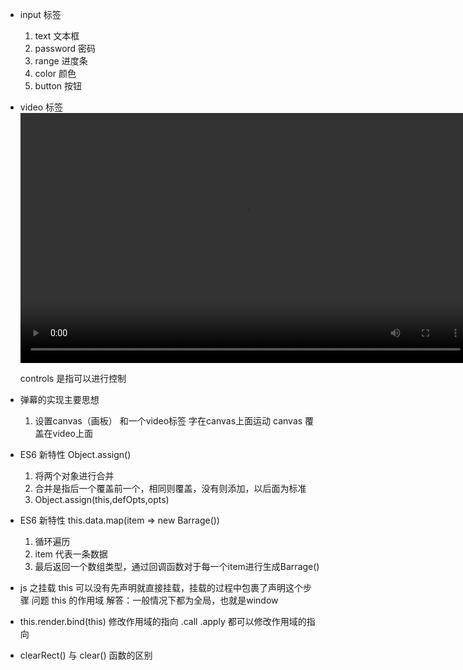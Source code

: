 - input 标签
    1. text 文本框
    2. password 密码
    3. range 进度条
    4. color 颜色
    5. button 按钮

- video 标签
     <video src="./source/mv.mp4" id="video" controls width="720" height="400"></video>

     controls 是指可以进行控制

- 弹幕的实现主要思想
    1. 设置canvas（画板） 和一个video标签 字在canvas上面运动 canvas 覆盖在video上面

- ES6 新特性 Object.assign()
    1. 将两个对象进行合并
    2. 合并是指后一个覆盖前一个，相同则覆盖，没有则添加，以后面为标准
    3. Object.assign(this,defOpts,opts)

- ES6 新特性 this.data.map(item => new Barrage())
    1. 循环遍历
    2. item 代表一条数据
    3. 最后返回一个数组类型，通过回调函数对于每一个item进行生成Barrage()

- js 之挂载 this
    可以没有先声明就直接挂载，挂载的过程中包裹了声明这个步骤
    问题 this 的作用域
    解答：一般情况下都为全局，也就是window  


- this.render.bind(this)
    修改作用域的指向
    .call .apply 都可以修改作用域的指向
    
- clearRect() 与 clear() 函数的区别